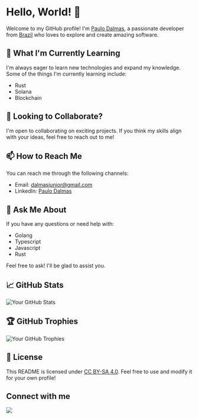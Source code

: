 # Hello, World! 👋

Welcome to my GitHub profile! I'm [Paulo Dalmas](https://github.com/dalmasjunior), a passionate developer from [Brazil](https://maps.google.com/?q=Brazil) who loves to explore and create amazing software.


## 🌱 What I'm Currently Learning

I'm always eager to learn new technologies and expand my knowledge. Some of the things I'm currently learning include:

- Rust
- Solana
- Blockchain

## 👯 Looking to Collaborate?

I'm open to collaborating on exciting projects. If you think my skills align with your ideas, feel free to reach out to me!

## 📫 How to Reach Me

You can reach me through the following channels:

- Email: dalmasjunior@gmail.com
- LinkedIn: [Paulo Dalmas](https://www.linkedin.com/in/paulodalmas/)

## 💬 Ask Me About

If you have any questions or need help with:

- Golang
- Typescript
- Javascript
- Rust

Feel free to ask! I'll be glad to assist you.

## 📈 GitHub Stats

![Your GitHub Stats](https://github-readme-stats.vercel.app/api?username=dalmasjunior&show_icons=true&hide=prs&hide_title=true)

## 🏆 GitHub Trophies

![Your GitHub Trophies](https://github-profile-trophy.vercel.app/?username=dalmasjunior)


## 📝 License

This README is licensed under [CC BY-SA 4.0](https://creativecommons.org/licenses/by-sa/4.0/). Feel free to use and modify it for your own profile!



## Connect with me

<!-- <a href="https://blog.kostic.dev"><img src="https://img.shields.io/badge/blog.kostic.dev-3423A6?style=flat&logo=Google-Chrome&logoColor=white"/></a> -->
<a href="https://www.linkedin.com/in/paulodalmas/"><img src="https://img.shields.io/badge/-paulodalmas-0077B5?style=flat&logo=Linkedin&logoColor=black"/></a>
</p>
